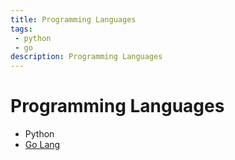 ```yaml
---
title: Programming Languages
tags: 
 - python
 - go
description: Programming Languages
---
```


# Programming Languages

- Python 
- [Go Lang](go-lang)